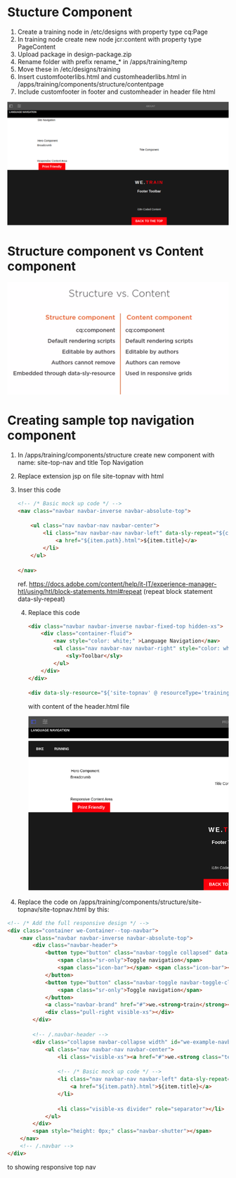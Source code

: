 # Stucture Component

1. Create a training node in /etc/designs with property type cq:Page
2. In training node create new node jcr:content with property type PageContent
3. Upload package in design-package.zip
4. Rename folder  with prefix rename_* in /apps/training/temp
5. Move these in /etc/designs/training
6. Insert customfooterlibs.html and customheaderlibs.html in /apps/training/components/structure/contentpage
7. Include customfooter in footer and customheader in header file html

![image-20200421002004500](../images/dev-components.png)

# Structure component vs Content component

![image-20200421002240997](../images/dev-stucture-content.png)

# Creating sample top navigation component

1. In /apps/training/components/structure create new component with name: site-top-nav and title Top Navigation

2. Replace extension jsp on file site-topnav with html

3. Inser this code  

   ```html
   <!-- /* Basic mock up code */ -->
   <nav class="navbar navbar-inverse navbar-absolute-top">
       
       <ul class="nav navbar-nav navbar-center">
           <li class="nav navbar-nav navbar-left" data-sly-repeat="${currentPage.listChildren}">
               <a href="${item.path}.html">${item.title}</a>
           </li>
       </ul>
       
   </nav>
   ```

   ref. https://docs.adobe.com/content/help/it-IT/experience-manager-htl/using/htl/block-statements.html#repeat (repeat block statement data-sly-repeat)

   4. Replace this code

      ```html
      <div class="navbar navbar-inverse navbar-fixed-top hidden-xs">
          <div class="container-fluid">
              <nav style="color: white;" >Language Navigation</nav>
              <ul class="nav navbar-nav navbar-right" style="color: white;" >
                  <sly>Toolbar</sly>
              </ul>
          </div>
      </div>
      
      <div data-sly-resource="${'site-topnav' @ resourceType='training/components/structure/site-topnav'}"></div>
      ```

      with content of the header.html file

      ![image-20200421004914247](../images/dev-topnav.png)

5. Replace the code on /apps/training/components/structure/site-topnav/site-topnav.html by this:

```html
<!-- /* Add the full responsive design */ -->
<div class="container we-Container--top-navbar">
    <nav class="navbar navbar-inverse navbar-absolute-top">
        <div class="navbar-header">
            <button type="button" class="navbar-toggle collapsed" data-toggle="collapse" data-target="#we-example-navbar-collapse-inverse" aria-expanded="false">
                <span class="sr-only">Toggle navigation</span>
                <span class="icon-bar"></span> <span class="icon-bar"></span>
            </button>
            <button type="button" class="navbar-toggle navbar-toggle-close collapsed" data-toggle="collapse" data-target="#we-example-navbar-collapse-inverse" aria-expanded="false">
                <span class="sr-only">Toggle navigation</span>
            </button>
            <a class="navbar-brand" href="#">we.<strong>train</strong></a>
            <div class="pull-right visible-xs"></div>
        </div>

        <!-- /.navbar-header -->
        <div class="collapse navbar-collapse width" id="we-example-navbar-collapse-inverse">
            <ul class="nav navbar-nav navbar-center">
                <li class="visible-xs"><a href="#">we.<strong class="text-primary">train</strong></a></li>
                
                <!-- /* Basic mock up code */ -->
                <li class="nav navbar-nav navbar-left" data-sly-repeat="${currentPage.listChildren}">
                    <a href="${item.path}.html">${item.title}</a>
                </li>

                <li class="visible-xs divider" role="separator"></li>
            </ul>
        </div>
        <span style="height: 0px;" class="navbar-shutter"></span>
    </nav>
    <!-- /.navbar -->
</div>
```

to showing responsive top nav
